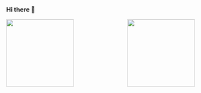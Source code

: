 ### Hi there 👋
<img align="left" height="180px" src="https://github-readme-stats.vercel.app/api?username=0xkdavid&show_icons=true&theme=merko&count_private=true" />
<img align="right" height="180px" src="https://github-readme-stats.vercel.app/api/top-langs/?username=0xkdavid&layout=compact&theme=merko&count_private=true">
